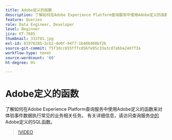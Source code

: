 ```yaml
---
title: Adobe定义的函数
description: 了解如何在Adobe Experience Platform查询服务中使用Adobe定义的函数来对体验事件数据执行常见的业务相关任务。
feature: Queries
role: Data Engineer, Developer
level: Beginner
jira: KT-7685
thumbnail: 333701.jpg
exl-id: 81976285-5cb2-4e0f-94f7-1b408408bf2b
source-git-commit: f5f3dcc655fffc056fe95c33a3cd7abba24d7f3a
workflow-type: tm+mt
source-wordcount: '60'
ht-degree: 0%

---
```


# Adobe定义的函数

了解如何在Adobe Experience Platform查询服务中使用Adobe定义的函数来对体验事件数据执行常见的业务相关任务。 有关详细信息，请访问查询服务[中的](https://experienceleague.adobe.com/zh-hans/docs/experience-platform/query/sql/adobe-defined-functions)Adobe定义的SQL函数。

>[!VIDEO](https://video.tv.adobe.com/v/333701?learn=on&enablevpops)
